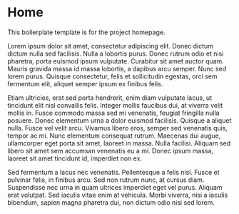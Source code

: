 # Home
This boilerplate template is for the project homepage.

Lorem ipsum dolor sit amet, consectetur adipiscing elit. Donec dictum dictum nulla sed facilisis. Nulla a lobortis purus. Donec rutrum odio et nisi pharetra, porta euismod ipsum vulputate. Curabitur sit amet auctor quam. Mauris gravida massa id massa lobortis, a dapibus arcu semper. Nunc sed lorem purus. Quisque consectetur, felis et sollicitudin egestas, orci sem fermentum elit, aliquet semper ipsum ex finibus felis.

Etiam ultricies, erat sed porta hendrerit, enim diam vulputate lacus, ut tincidunt elit nisl convallis felis. Integer mollis faucibus dui, at viverra velit mollis in. Fusce commodo massa sed mi venenatis, feugiat fringilla nulla posuere. Donec elementum urna a dolor euismod facilisis. Quisque a aliquet nulla. Fusce vel velit arcu. Vivamus libero eros, semper sed venenatis quis, tempor ac mi. Nunc elementum consequat rutrum. Maecenas dui augue, ullamcorper eget porta sit amet, laoreet in massa. Nulla facilisi. Aliquam sed libero sit amet sem accumsan venenatis eu a mi. Donec ipsum massa, laoreet sit amet tincidunt id, imperdiet non ex.

Sed fermentum a lacus nec venenatis. Pellentesque a felis nisl. Fusce et pulvinar felis, in finibus arcu. Sed non rutrum nunc, at cursus diam. Suspendisse nec urna in quam ultrices imperdiet eget vel purus. Aliquam erat volutpat. Sed iaculis vitae enim at vehicula. Morbi viverra, nisi a iaculis bibendum, sapien magna pharetra dui, non dictum odio nisi sed lorem.